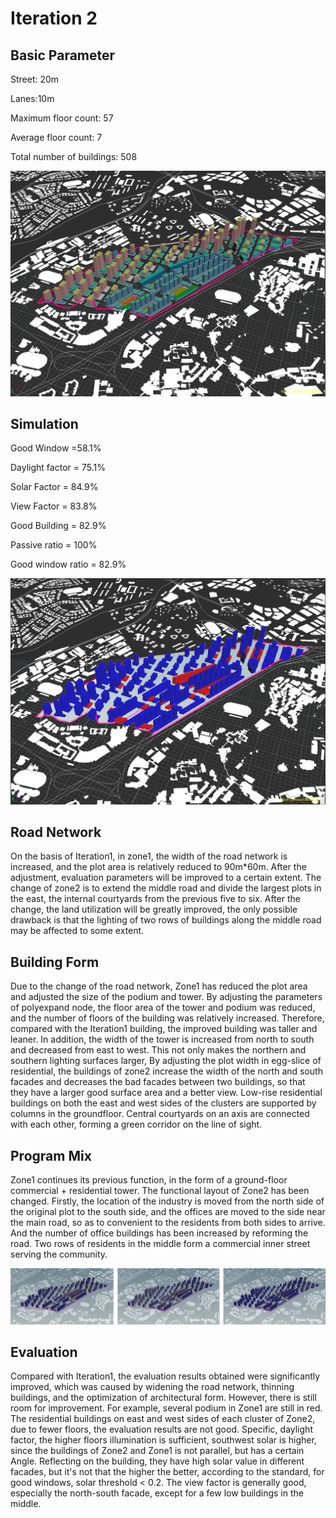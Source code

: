 # Iteration 2

## Basic Parameter

Street: 20m

Lanes:10m

Maximum floor count: 57

Average floor count: 7

Total number of buildings: 508

![gras](imgs/11.jpg)

## Simulation 

Good Window =58.1% 

Daylight factor = 75.1%

Solar Factor = 84.9% 

View Factor = 83.8%

Good Building = 82.9%

Passive ratio = 100%

Good window ratio = 82.9%


![gras](imgs/6.jpg)

## Road Network

On the basis of Iteration1, in zone1, the width of the road network is increased, and the plot area is relatively reduced to 90m*60m. After the adjustment, evaluation parameters will be improved to a certain extent. The change of zone2 is to extend the middle road and divide the largest plots in the east, the internal courtyards from the previous five to six. After the change, the land utilization will be greatly improved, the only possible drawback is that the lighting of two rows of buildings along the middle road may be affected to some extent.

## Building Form

Due to the change of the road network, Zone1 has reduced the plot area and adjusted the size of the podium and tower. By adjusting the parameters of polyexpand node, the floor area of the tower and podium was reduced, and the number of floors of the building was relatively increased. Therefore, compared with the Iteration1 building, the improved building was taller and leaner. In addition, the width of the tower is increased from north to south and decreased from east to west. This not only makes the northern and southern lighting surfaces larger,
By adjusting the plot width in egg-slice of residential, the buildings of zone2 increase the width of the north and south facades and decreases the bad facades between two buildings, so that they have a larger good surface area and a better view. Low-rise residential buildings on both the east and west sides of the clusters are supported by columns in the groundfloor. Central courtyards on an axis are connected with each other, forming a green corridor on the line of sight.

## Program Mix

Zone1 continues its previous function, in the form of a ground-floor commercial + residential tower. The functional layout of Zone2 has been changed. Firstly, the location of the industry is moved from the north side of the original plot to the south side, and the offices are moved to the side near the main road, so as to convenient to the residents from both sides to arrive. And the number of office buildings has been increased by reforming the road. Two rows of residents in the middle form a commercial inner street serving the community.

![gras](imgs/7.jpg)

## Evaluation 

Compared with Iteration1, the evaluation results obtained were significantly improved, which was caused by widening the road network, thinning buildings, and the optimization of architectural form. However, there is still room for improvement. For example, several podium in Zone1 are still in red. The residential buildings on east and west sides of each cluster of Zone2, due to fewer floors, the evaluation results are not good. Specific, daylight factor, the higher floors illumination is sufficient, southwest solar is higher, since the buildings of Zone2 and Zone1 is not parallel, but has a certain Angle. Reflecting on the building, they have high solar value in different facades, but it's not that the higher the better, according to the standard, for good windows, solar threshold < 0.2. The view factor is generally good, especially the north-south facade, except for a few low buildings in the middle.
